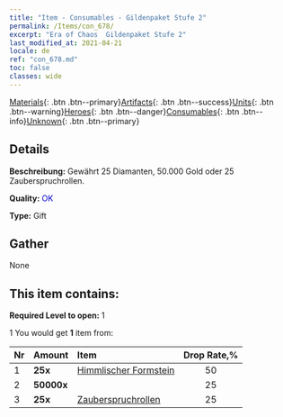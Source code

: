 ```yaml
---
title: "Item - Consumables - Gildenpaket Stufe 2"
permalink: /Items/con_678/
excerpt: "Era of Chaos  Gildenpaket Stufe 2"
last_modified_at: 2021-04-21
locale: de
ref: "con_678.md"
toc: false
classes: wide
---
```

 [Materials](/de/Items/){: .btn .btn--primary}[Artifacts](/de/Items/Artifacts/){: .btn .btn--success}[Units](/de/Items/Units/){: .btn .btn--warning}[Heroes](/de/Items/Heroes/){: .btn .btn--danger}[Consumables](/de/Items/Consumables/){: .btn .btn--info}[Unknown](/de/Items/Unknown/){: .btn .btn--primary}

## Details
 **Beschreibung:** Gewährt 25 Diamanten, 50.000 Gold oder 25 Zauberspruchrollen.

 **Quality:** <span style="color: #0000CD">OK</span>

 **Type:** Gift

## Gather

  None

## This item contains:

 **Required Level to open:** 1

 1 You would get **1** item  from:

  | Nr | Amount |     Item    | Drop Rate,% |
  |:---|:-------|:------------|:---------:|
  | 1 |  **25x** | [Himmlischer Formstein](/de/Items/art_188/) | 50 | 
  | 2 |  **50000x** | <i class="fas fa-coins"/> | 25 | 
  | 3 |  **25x** | [Zauberspruchrollen](/de/Items/con_694/) | 25 | 
